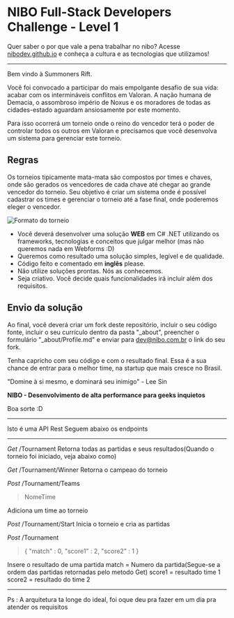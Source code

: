 NIBO Full-Stack Developers Challenge - Level 1
==============

Quer saber o por que vale a pena trabalhar no nibo? Acesse [nibodev.github.io](https://nibodev.github.io) e conheça a cultura e as tecnologias que utilizamos!

------------

Bem vindo à Summoners Rift. 

Você foi convocado a participar do mais empolgante desafio de sua vida: acabar com os intermináveis conflitos em Valoran. A nação humana de Demacia, o assombroso império de Noxus e os moradores de todas as cidades-estado aguardam ansiosamente por este momento.

Para isso ocorrerá um torneio onde o reino do vencedor terá o poder de controlar todos os outros em Valoran e precisamos que você desenvolva um sistema para gerenciar este torneio.

Regras
-------------------------
Os torneios tipicamente mata-mata são compostos por times e chaves, onde são gerados os vencedores de cada chave até chegar ao grande vencedor do torneio.
Seu objetivo é criar um sistema onde é possível cadastrar os times e gerenciar o torneio até a fase final, onde poderemos eleger o vencedor.

![Formato do torneio](torneio.jpeg)

- Você deverá desenvolver uma solução **WEB** em C# .NET utilizando os frameworks, tecnologias e conceitos que julgar melhor (mas não queremos nada em Webforms :D)
- Queremos como resultado uma solução simples, legível e de qualidade. 
- Código feito e comentado em **inglês** please.
- Não utilize soluções prontas. Nós as conhecemos.
- Seja criativo. Você decide quais funcionalidades irá incluir além dos requisitos.

Envio da solução
-------------------------

Ao final, você deverá criar um fork deste repositório, incluir o seu código fonte, incluir o seu currículo dentro da pasta "_about",  preencher o formulário "_about/Profile.md" e enviar para dev@nibo.com.br o link do seu fork.

Tenha capricho com seu código e com o resultado final. Essa é a sua chance de entrar para o melhor time, na startup que mais cresce no Brasil.

"Domine à si mesmo, e dominará seu inimigo" - Lee Sin

**NIBO - Desenvolvimento de alta performance para geeks inquietos**

Boa sorte :D



------------

Isto é uma API Rest
Seguem abaixo os endpoints

------------

*Get*
/Tournament
Retorna todas as partidas e seus resultados(Quando o torneio foi iniciado, veja abaixo como)

*Get*
/Tournament/Winner
Retorna o campeao do torneio

*Post*
/Tournament/Teams
> NomeTime

Adiciona um time ao torneio

*Post*
/Tournament/Start
Inicia o torneio e cria as partidas

*Post*
/Tournament
> {
"match" : 0,
"score1" : 2,
"score2" : 1
}

Insere o resultado de uma partida
match = Numero da partida(Segue-se a ordem das partidas retornadas pelo metodo Get)
score1 = resultado time 1
score2 = resultado do time 2

------------

Ps : A arquitetura ta longe do ideal, foi oque deu pra fazer em um dia pra atender os requisitos
